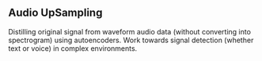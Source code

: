 ## Audio UpSampling 

Distilling original signal from waveform audio data (without converting into spectrogram) using autoencoders. Work towards signal detection (whether text or voice) in complex environments.
